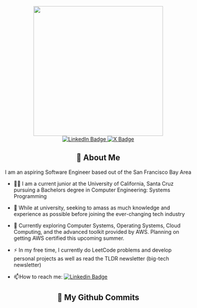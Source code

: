 

<div id="header" align="center">
  <img src="https://media.giphy.com/media/v1.Y2lkPTc5MGI3NjExOWtxcTdjM3NvaHdqYTZhYWd4MXczbG42bm83ZjExMzRyNHgxZ2w5ciZlcD12MV9pbnRlcm5hbF9naWZfYnlfaWQmY3Q9Zw/qgQUggAC3Pfv687qPC/giphy.gif" width="350"/>
</div>
<div align="center" id="badges">
  <a href="https://www.linkedin.com/in/ryan-trimble-7791b9281/">
    <img src="https://img.shields.io/badge/LinkedIn-blue?style=for-the-badge&logo=linkedin&logoColor=white" alt="LinkedIn Badge"/>
  </a>
  <a href="https://twitter.com/TryRyGuy">
    <img src="https://img.shields.io/badge/Twitter-black?style=for-the-badge&logo=X&logoColor=white" alt="X Badge"/>
  </a>
</div>
<div align="center">
    <h2>🚀 About Me</h2>
</div>

<p>I am an aspiring Software Engineer based out of the San Francisco Bay Area</p>

- :man_student: I am a current junior at the University of California, Santa Cruz pursuing a Bachelors degree in Computer Engineering: Systems Programming

- :telescope: While at university, seeking to amass as much knowledge and experience as possible before joining the ever-changing tech industry

- :seedling: Currently exploring Computer Systems, Operating Systems, Cloud Computing, and the advanced toolkit provided by AWS. Planning on getting AWS certified this upcoming summer.

- :zap: In my free time, I currently do LeetCode problems and develop personal projects as well as read the TLDR newsletter (big-tech newsletter)

- :mailbox:How to reach me: [![Linkedin Badge](https://img.shields.io/badge/-RyanTrimble-blue?style=flat&logo=Linkedin&logoColor=white)](https://www.linkedin.com/in/ryan-trimble-7791b9281/)

<div align="center">
    <h2>🚀 My Github Commits</h2>
</div>



<!--
**TryRyGuy/TryRyGuy** is a ✨ _special_ ✨ repository because its `README.md` (this file) appears on your GitHub profile.

Here are some ideas to get you started:

- 🔭 I’m currently working on ...
- 🌱 I’m currently learning ...
- 👯 I’m looking to collaborate on ...
- 🤔 I’m looking for help with ...
- 💬 Ask me about ...
- 📫 How to reach me: ...
- 😄 Pronouns: ...
- ⚡ Fun fact: ...
-->
